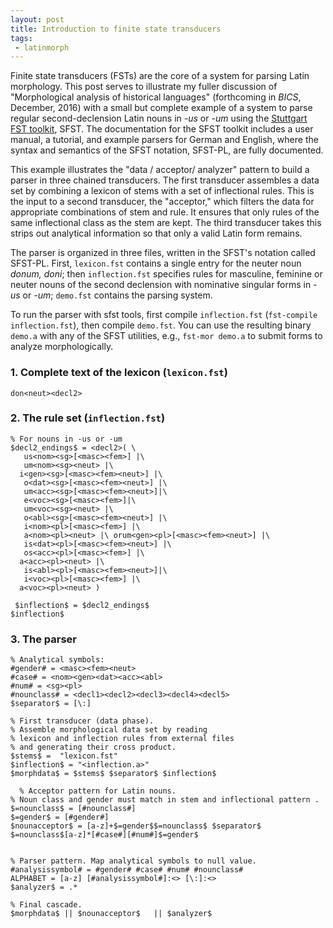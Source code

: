 ```yaml
---
layout: post
title: Introduction to finite state transducers
tags:
 - latinmorph
---
```


Finite state transducers (FSTs) are the core of a system for parsing Latin morphology. This post serves to illustrate my fuller discussion of "Morphological analysis of historical languages" (forthcoming in *BICS*, December, 2016) with  a small but complete example of a system to parse regular second-declension Latin nouns in *-us* or *-um* using the [Stuttgart FST toolkit](http://www.cis.uni-muenchen.de/~schmid/tools/SFST/), SFST.   The documentation for the SFST toolkit includes a user manual, a tutorial, and example parsers for German and English, where the syntax and semantics of the SFST notation, SFST-PL, are fully documented.

This example illustrates the "data / acceptor/ analyzer" pattern to build a parser in three chained transducers. The first transducer assembles a data set by combining a lexicon of stems with a set of inflectional rules.  This is the input to a second transducer, the "acceptor," which filters the data for appropriate combinations of stem and rule.  It ensures that only rules of the same inflectional class as the stem are kept.  The third transducer takes this strips out analytical information so that only a valid Latin form remains.


The parser is organized in three files, written in the SFST's notation called SFST-PL. First, `lexicon.fst` contains a single entry for the neuter noun *donum, doni*; then `inflection.fst` specifies rules for masculine, feminine or neuter nouns of the second declension with nominative singular forms in *-us* or *-um*; `demo.fst` contains the parsing system.

To run the parser with sfst tools, first compile `inflection.fst` (`fst-compile inflection.fst`), then compile `demo.fst`.  You can use the resulting binary `demo.a` with any of the SFST utilities, e.g., `fst-mor demo.a` to submit forms to analyze morphologically.

### 1. Complete text of the lexicon (`lexicon.fst`)

    don<neut><decl2>



### 2. The rule set (`inflection.fst`)

    % For nouns in -us or -um 
    $decl2_endings$ = <decl2>( \
       us<nom><sg>[<masc><fem>] |\
       um<nom><sg><neut> |\
      i<gen><sg>[<masc><fem><neut>] |\
       o<dat><sg>[<masc><fem><neut>] |\
       um<acc><sg>[<masc><fem><neut>]|\
       e<voc><sg>[<masc><fem>]|\
       um<voc><sg><neut> |\
       o<abl><sg>[<masc><fem><neut>] |\
       i<nom><pl>[<masc><fem>] |\
       a<nom><pl><neut> |\ orum<gen><pl>[<masc><fem><neut>] |\
       is<dat><pl>[<masc><fem><neut>] |\
       os<acc><pl>[<masc><fem>] |\ 
      a<acc><pl><neut> |\
       is<abl><pl>[<masc><fem><neut>]|\
       i<voc><pl>[<masc><fem>] |\ 
      a<voc><pl><neut> ) 

     $inflection$ = $decl2_endings$ 
    $inflection$


### 3. The parser

    % Analytical symbols:
    #gender# = <masc><fem><neut>
    #case# = <nom><gen><dat><acc><abl>
    #num# = <sg><pl>
    #nounclass# = <decl1><decl2><decl3><decl4><decl5>  
    $separator$ = [\:]

    % First transducer (data phase).
    % Assemble morphological data set by reading 
    % lexicon and inflection rules from external files 
    % and generating their cross product. 
    $stems$ =  "lexicon.fst"
    $inflection$ = "<inflection.a>"
    $morphdata$ = $stems$ $separator$ $inflection$

      % Acceptor pattern for Latin nouns. 
    % Noun class and gender must match in stem and inflectional pattern . 
    $=nounclass$ = [#nounclass#]
    $=gender$ = [#gender#]
    $nounacceptor$ = [a-z]+$=gender$$=nounclass$ $separator$ $=nounclass$[a-z]*[#case#][#num#]$=gender$


    % Parser pattern. Map analytical symbols to null value.
    #analysissymbol# = #gender# #case# #num# #nounclass#
    ALPHABET = [a-z] [#analysissymbol#]:<> [\:]:<> 
    $analyzer$ = .*

    % Final cascade.
    $morphdata$ || $nounacceptor$   || $analyzer$
